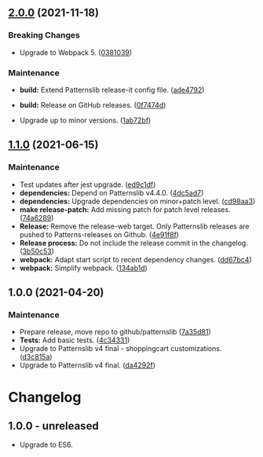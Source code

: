 ## [2.0.0](https://github.com/patternslib/pat-shopping-cart/compare/1.1.0...2.0.0) (2021-11-18)


### Breaking Changes

* Upgrade to Webpack 5. ([0381039](https://github.com/patternslib/pat-shopping-cart/commit/03810398869f343bbcfd45564706c13612644f40))



### Maintenance

* **build:** Extend Patternslib release-it config file. ([ade4792](https://github.com/patternslib/pat-shopping-cart/commit/ade4792d233591bfba2ac190b133d12960d653c3))

* **build:** Release on GitHub releases. ([0f7474d](https://github.com/patternslib/pat-shopping-cart/commit/0f7474df6d05bb75b1bb17efc40aebabf5433e53))

* Upgrade up to minor versions. ([1ab72bf](https://github.com/patternslib/pat-shopping-cart/commit/1ab72bffd0dec4e93669163b59aa3877fdad4bce))

## [1.1.0](https://github.com/patternslib/pat-shopping-cart/compare/1.0.0...1.1.0) (2021-06-15)


### Maintenance

* Test updates after jest upgrade. ([ed9c1df](https://github.com/patternslib/pat-shopping-cart/commit/ed9c1df78db7d64be40b1208e4903a2aa9e7cc2c))
* **dependencies:** Depend on Patternslib v4.4.0. ([4dc5ad7](https://github.com/patternslib/pat-shopping-cart/commit/4dc5ad7d1fc80af9673bb6bdc2be3688dd99ec01))
* **dependencies:** Upgrade dependencies on minor+patch level. ([cd98aa3](https://github.com/patternslib/pat-shopping-cart/commit/cd98aa316b1a1a2587d6e431f2098ead620be4be))
* **make release-patch:** Add missing patch for patch level releases. ([74a6289](https://github.com/patternslib/pat-shopping-cart/commit/74a6289f65af4efc0dbf72aedbb286b8ccbc778f))
* **Release:** Remove the release-web target. Only Patternslib releases are pushed to Patterns-releases on Github. ([4e91f8f](https://github.com/patternslib/pat-shopping-cart/commit/4e91f8fcd41000d27be008588f44b646b7c48d1a))
* **Release process:** Do not include the release commit in the changelog. ([3b50c53](https://github.com/patternslib/pat-shopping-cart/commit/3b50c53a11123f00eeabc495ce96c2049fb209cd))
* **webpack:** Adapt start script to recent dependency changes. ([dd67bc4](https://github.com/patternslib/pat-shopping-cart/commit/dd67bc4496f10a793841d8fd79b778fb9f2845f9))
* **webpack:** Simplify webpack. ([134ab1d](https://github.com/patternslib/pat-shopping-cart/commit/134ab1d7a6759066b30af02430d8951ae6727165))

## 1.0.0 (2021-04-20)


### Maintenance

* Prepare release, move repo to github/patternslib ([7a35d81](https://github.com/patternslib/pat-shopping-cart/commit/7a35d81df0a7f336798399f3d2f2d003b6c6a94c))
* **Tests:** Add basic tests. ([4c34331](https://github.com/patternslib/pat-shopping-cart/commit/4c3433104411823e203da24eb32b4047bb8dfa20))
* Upgrade to Patternslib v4 final - shoppingcart customizations. ([d3c815a](https://github.com/patternslib/pat-shopping-cart/commit/d3c815a298f20e897906790d911f6dc3b7a627d9))
* Upgrade to Patternslib v4 final. ([da4292f](https://github.com/patternslib/pat-shopping-cart/commit/da4292f59c3d946503e29bdb01b458a61c61daad))

# Changelog


## 1.0.0 - unreleased

- Upgrade to ES6.

